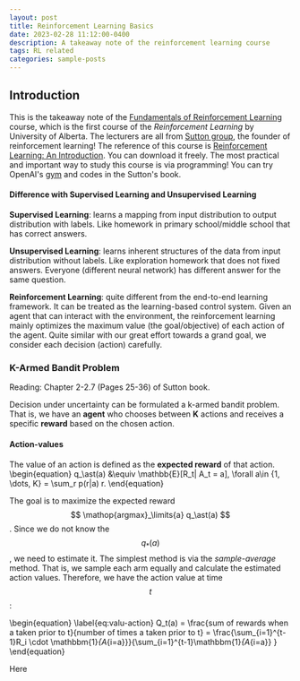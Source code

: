 ```yaml
---
layout: post
title: Reinforcement Learning Basics
date: 2023-02-28 11:12:00-0400
description: A takeaway note of the reinforcement learning course
tags: RL related
categories: sample-posts
---
```


## Introduction
This is the takeaway note of the [Fundamentals of Reinforcement Learning](https://www.coursera.org/learn/fundamentals-of-reinforcement-learning/home/welcome) course, which is the first course of the *Reinforcement Learning* by University of Alberta. The lecturers are all from [Sutton group](http://incompleteideas.net/), the founder of reinforcement learning! The reference of this course is [Reinforcement Learning: An Introduction](http://www.incompleteideas.net/book/the-book-2nd.html). You can download it freely. The most practical and important way to study this course is via programming! You can try OpenAI's [gym](https://github.com/Farama-Foundation/Gymnasium) and codes in the Sutton's book.

#### Difference with Supervised Learning and Unsupervised Learning
**Supervised Learning**: learns a mapping from input distribution to output distribution with labels. Like homework in primary school/middle school that has correct answers.

**Unsupervised Learning**: learns inherent structures of the data from input distribution without labels. Like exploration homework that does not fixed answers. Everyone (different neural network) has different answer for the same question.

**Reinforcement Learning**: quite different from the end-to-end learning framework. It can be treated as the learning-based control system. Given an agent that can interact with the environment, the reinforcement learning mainly optimizes the maximum value (the goal/objective) of each action of the agent. Quite similar with our great effort towards a grand goal, we consider each decision (action) carefully. 

### K-Armed Bandit Problem 
Reading: Chapter 2-2.7 (Pages 25-36) of Sutton book.

Decision under uncertainty can be formulated a k-armed bandit problem. That is, we have an **agent** who chooses between **K** actions and receives a specific **reward** based on the chosen action.

#### Action-values
The value of an action is defined as the **expected reward** of that action.
\begin{equation}
q_\ast(a) &\equiv \mathbb{E}\[R_t| A_t = a\], \forall a\in \{1, \dots, K\}
 = \sum_r p(r|a) r.
\end{equation}

The goal is to maximize the expected reward $$ \mathop{argmax}_\limits{a} q_\ast(a) $$. Since we do not know the $$ q_\ast(a) $$, we need to estimate it. The simplest method is via the *sample-average* method. That is, we sample each arm equally and calculate the estimated action values. Therefore, we have the action value at time $$ t $$:

\begin{equation}
\label{eq:valu-action}
Q_t(a) = \frac{sum of rewards when a taken prior to t}{number of times a taken prior to t} = \frac{\sum_{i=1}^{t-1}R_i \cdot \mathbbm{1}_{A_{i=a}}}{\sum_{i=1}^{t-1}\mathbbm{1}_{A_{i=a}} }
\end{equation}

Here